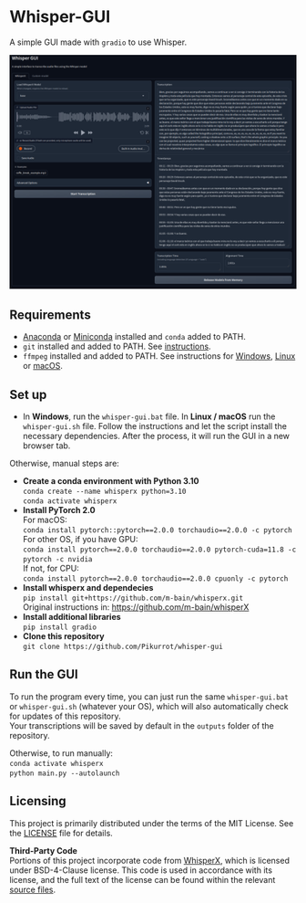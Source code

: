 # Whisper-GUI
A simple GUI made with `gradio` to use Whisper.  

![whisper-gui-img](https://github.com/Pikurrot/Pikurrot/blob/main/images/whisper-gui/interface_screenshot.png?raw=true)

## Requirements
- [Anaconda](https://docs.anaconda.com/free/anaconda/install/) or [Miniconda](https://docs.conda.io/projects/miniconda/en/latest/) installed and `conda` added to PATH.
- `git` installed and added to PATH. See [instructions](https://git-scm.com/book/en/v2/Getting-Started-Installing-Git).
- `ffmpeg` installed and added to PATH. See instructions for [Windows](https://phoenixnap.com/kb/ffmpeg-windows), [Linux](https://phoenixnap.com/kb/install-ffmpeg-ubuntu) or [macOS](https://phoenixnap.com/kb/ffmpeg-mac).

## Set up
- In **Windows**, run the `whisper-gui.bat` file. In **Linux / macOS** run the `whisper-gui.sh` file. Follow the instructions and let the script install the necessary dependencies. After the process, it will run the GUI in a new browser tab.

Otherwise, manual steps are:
- **Create a conda environment with Python 3.10**  
	`conda create --name whisperx python=3.10`  
	`conda activate whisperx`
- **Install PyTorch 2.0**  
	For macOS:  
	`conda install pytorch::pytorch==2.0.0 torchaudio==2.0.0 -c pytorch`  
	For other OS, if you have GPU:  
	`conda install pytorch==2.0.0 torchaudio==2.0.0 pytorch-cuda=11.8 -c pytorch -c nvidia`  
	If not, for CPU:  
	`conda install pytorch==2.0.0 torchaudio==2.0.0 cpuonly -c pytorch`
- **Install whisperx and dependecies**  
	`pip install git+https://github.com/m-bain/whisperx.git`  
	Original instructions in: https://github.com/m-bain/whisperX
- **Install additional libraries**  
	`pip install gradio`  
- **Clone this repository**  
	`git clone https://github.com/Pikurrot/whisper-gui`

## Run the GUI
To run the program every time, you can just run the same `whisper-gui.bat` or `whisper-gui.sh` (whatever your OS), which will also automatically check for updates of this repository.  
Your transcriptions will be saved by default in the `outputs` folder of the repository.

Otherwise, to run manually:  
`conda activate whisperx`  
`python main.py --autolaunch`

## Licensing
This project is primarily distributed under the terms of the MIT License. See the [LICENSE](LICENSE) file for details.

**Third-Party Code**  
Portions of this project incorporate code from [WhisperX](https://github.com/m-bain/whisperX), which is licensed under BSD-4-Clause license. This code is used in accordance with its license, and the full text of the license can be found within the relevant [source files](scripts/whisper_model.py).
